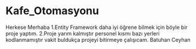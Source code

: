 # Kafe_Otomasyonu
Herkese Merhaba 
1.Entity Framework daha iyi öğrene bilmek için böyle bir proje yaptım.
2.Proje yarım kalmıştır personel kısmı bazı yerleri kodlanmamıştır vakit buldukça projeyi bitirmeye çalışıcam.
Batuhan Ceyhan

